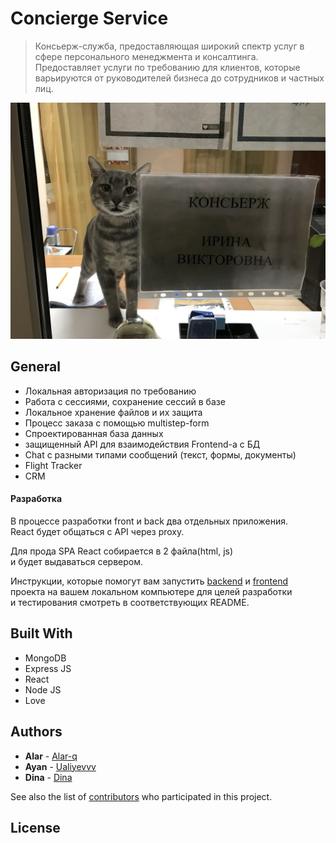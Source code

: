 # Concierge Service 

> Консьерж-служба, предоставляющая широкий спектр услуг в сфере персонального менеджмента и консалтинга. Предоставляет услуги по требованию для клиентов, которые варьируются от руководителей бизнеса до сотрудников и частных лиц.

![Concierge Cat](https://github.com/Alar-q/Concierge/blob/main/meme/cat.jpg)

## General

* Локальная авторизация по требованию   
* Работа с сессиями, сохранение сессий в базе
* Локальное хранение файлов и их защита
* Процесс заказа с помощью multistep-form
* Спроектированная база данных 
* защищенный API для взаимодействия Frontend-а с БД
* Chat с разными типами сообщений (текст, формы, документы)
* Flight Tracker
* CRM

#### Разработка
В процессе разработки front и back два отдельных приложения.  
React будет общаться с API через proxy.  
   
Для прода SPA React собирается в 2 файла(html, js)   
и будет выдаваться сервером.

Инструкции, которые помогут вам запустить 
[backend](https://github.com/Alar-q/Concierge/tree/main/backend#readme) 
и [frontend](https://github.com/Alar-q/Concierge/tree/main/frontend#readme)  
проекта на вашем локальном компьютере для целей разработки  
и тестирования 
смотреть в соответствующих README.


## Built With

* MongoDB
* Express JS
* React
* Node JS
* Love

## Authors

* **Alar** - [Alar-q](https://github.com/alar-q)
* **Ayan** - [Ualiyevvv](https://github.com/ualiyevvv)
* **Dina** - [Dina](https://github.com/DanDina777)

See also the list of [contributors](https://github.com/alar-q/concierge/contributors) who participated in this project.

## License
